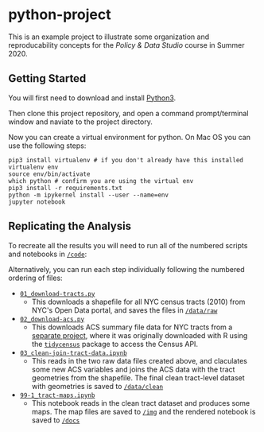 python-project
==============

This is an example project to illustrate some organization and reproducability concepts for the _Policy & Data Studio_ course in Summer 2020. 

## Getting Started

You will first need to download and install [Python3](https://realpython.com/installing-python/).

Then clone this project repository, and open a command prompt/terminal window and naviate to the project directory. 

Now you can create a virtual environment for python. On Mac OS you can use the following steps:

```
pip3 install virtualenv # if you don't already have this installed
virtualenv env
source env/bin/activate
which python # confirm you are using the virtual env
pip3 install -r requirements.txt
python -m ipykernel install --user --name=env
jupyter notebook
```

## Replicating the Analysis

To recreate all the results you will need to run all of the numbered scripts and notebooks in [`/code`](/code):

Alternatively, you can run each step individually following the numbered ordering of files:

* [`01_download-tracts.py`](code/01_download-tracts.py)
  * This downloads a shapefile for all NYC census tracts (2010) from NYC's Open Data portal, and saves the files in [`/data/raw`](/data/raw)
* [`02_download-acs.py`](code/02_download-acs.py)
  * This downloads ACS summary file data for NYC tracts from a [separate project](https://github.com/wagner-mspp-2020/r-project), where it was originally downloaded with R using the [`tidycensus`](https://walker-data.com/tidycensus/) package to access the Census API. 
* [`03_clean-join-tract-data.ipynb`](code/03_clean-join-tract-data.ipynb)
  * This reads in the two raw data files created above, and claculates some new ACS variables and joins the ACS data with the tract geometries from the shapefile. The final clean tract-level dataset with geometries is saved to [`/data/clean`](/data/clean)
* [`99-1_tract-maps.ipynb`](code/99-1_tract-maps.ipynb)
  * This notebook reads in the clean tract dataset and produces some maps. The map files are saved to [`/img`](/img) and the rendered notebook is saved to [`/docs`](/docs)

